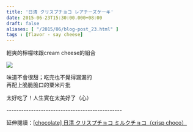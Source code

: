 ```yaml
---
title: '日清 クリスプチョコ レアチーズケーキ'
date: 2015-06-23T15:30:00.000+08:00
draft: false
aliases: [ "/2015/06/blog-post_23.html" ]
tags : [flavor - say cheese]
---
```


輕爽的檸檬味跟cream cheese的組合  

[![](https://farm1.staticflickr.com/343/18984110555_262ef85bbc_z.jpg)](https://farm1.staticflickr.com/343/18984110555_262ef85bbc_z.jpg)

味道不會很甜；吃完也不覺得漏漏的  
再配上脆脆脆口的粟米片批  
  
太好吃了！人生實在太美好了（心）  
  
\-----------------------------------------------  
  
延伸閱讀：[\[chocolate\] 日清 クリスプチョコ ミルクチョコ（crisp choco）](http://www.hidie.net/2014/11/crisp-choco.html)